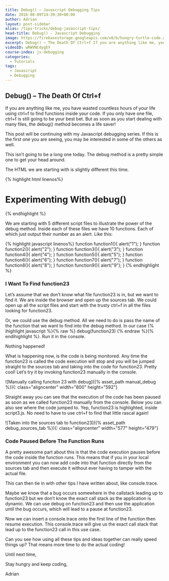 ```yaml
---
title: Debug() – Javascript Debugging Tips
date: 2016-08-09T14:39:30+00:00
author: Adrian
layout: post-sidebar
alias: /tips-tricks/debug-javascript-tips/
head-title: Debug() - Javascript Debugging
image: https://firebasestorage.googleapis.com/v0/b/hungry-turtle-code.appspot.com/o/article_images%2FJavaScript_Debug_method.jpg?alt=media&token=41860161-c0bd-4ad3-aa56-cdf800aac5d6
excerpt: Debug() – The Death Of Ctrl+f If you are anything like me, you have wasted countless hours of your life using ctrl+f to find functions inside your code. If you only have one file, ctrl+f is still going to be …
videoID: wRWVNCdygEY
course-index: js-debugging
categories:
  - Tutorials
tags:
  - Javascript
  - Debugging
---
```

## Debug() &#8211; The Death Of Ctrl+f

If you are anything like me, you have wasted countless hours of your life using ctrl+f to find functions inside your code. If you only have one file, ctrl+f is still going to be your best bet. But as soon as you start dealing with many files, the debug() method becomes a life saver!

This post will be continuing with my Javascript debugging series. If this is the first one you are seeing, you may be interested in some of the others as well.

This isn&#8217;t going to be a long one today. The debug method is a pretty simple one to get your head around.

The HTML we are starting with is slightly different this time.

{% highlight html linenos%}
<!DOCTYPE html>
<html lang="en">
<head>
	<meta charset="UTF-8">
	<title>Debug Method</title>
</head>
<body>
  <h1>Experimenting With debug()</h1>

  <script src="script.js"></script>
  <script src="script2.js"></script>
  <script src="script3.js"></script>
  <script src="script4.js"></script>
  <script src="script5.js"></script>
	
</body>
</html>
{% endhighlight %}

We are starting with 5 different script files to illustrate the power of the debug method. Inside each of these files we have 10 functions. Each of which just output their number as an alert. Like this:

{% highlight javascript linenos%}
function function1(){
  alert("1");
}
function function2(){
  alert("2");
}
function function3(){
  alert("3");
}
function function4(){
  alert("4");
}
function function5(){
  alert("5");
}
function function6(){
  alert("6");
}
function function7(){
  alert("7");
}
function function8(){
  alert("8");
}
function function9(){
  alert("9");
}
{% endhighlight %}

### I Want To Find function23

Let&#8217;s assume that we don&#8217;t know what file function23 is in, but we want to find it. We are inside the browser and open up the sources tab. We could open up all the script files and start with the trusty ctrl+f in all the files looking for function23.

Or, we could use the debug method. All we need to do is pass the name of the function that we want to find into the debug method. In our case 
{% ihighlight javascript %}{% raw %}
debug(function23)
{% endraw %}{% endihighlight %}. Run it in the console.

Nothing happened!

What is happening now, is the code is being monitored. Any time the function23 is called the code execution will stop and you will be jumped straight to the sources tab and taking into the code for function23. Pretty cool! Let&#8217;s try it by invoking function23 manually in the console.

![Manually calling funciton 23 with debug]({% asset_path manual_debug %}){: class="aligncenter" width="800" height="592"}

Straight away you can see that the execution of the code has been paused as soon as we called function23 manually from the console. Below you can also see where the code jumped to. Yep, function23 is highlighted, inside script3.js. No need to have to use ctrl+f to find that little rascal again!

![Taken into the sources tab to function23]({% asset_path debug_sources_tab %}){: class="aligncenter" width="577" height="479"}

### Code Paused Before The Function Runs

A pretty awesome part about this is that the code execution pauses before the code inside the function runs. This means that if you in your local environment you can now add code into that function directly from the sources tab and then execute it without ever having to tamper with the actual file.

This can then tie in with other tips I have written about, like console.trace.

Maybe we know that a bug occurs somewhere in the callstack leading up to function23 but we don&#8217;t know the exact call stack as the application is dynamic. We can use debug on function23 and then use the application until the bug occurs, which will lead to a pause at function23.

Now we can insert a console.trace onto the first line of the function then resume execution. This console.trace will give us the exact call stack that lead up to the function23 call in this use case.

Can you see how using all these tips and ideas together can really speed things up? That means more time to do the actual coding!

Until next time,

Stay hungry and keep coding,

Adrian


